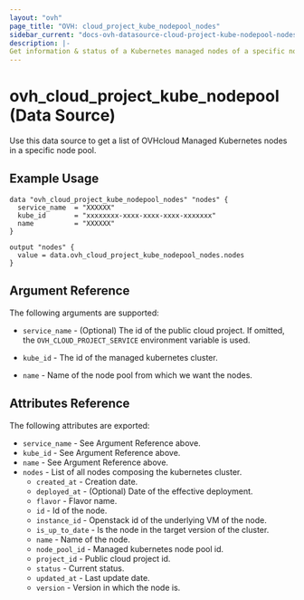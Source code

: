 ```yaml
---
layout: "ovh"
page_title: "OVH: cloud_project_kube_nodepool_nodes"
sidebar_current: "docs-ovh-datasource-cloud-project-kube-nodepool-nodes-x"
description: |-
Get information & status of a Kubernetes managed nodes of a specific node pool in a public cloud project.
---
```


# ovh_cloud_project_kube_nodepool (Data Source)

Use this data source to get a list of OVHcloud Managed Kubernetes nodes in a specific node pool.

## Example Usage

```hcl
data "ovh_cloud_project_kube_nodepool_nodes" "nodes" {
  service_name  = "XXXXXX"
  kube_id       = "xxxxxxxx-xxxx-xxxx-xxxx-xxxxxxx"
  name          = "XXXXXX"
}

output "nodes" {
  value = data.ovh_cloud_project_kube_nodepool_nodes.nodes
}
```

## Argument Reference

The following arguments are supported:

* `service_name` - (Optional) The id of the public cloud project. If omitted,
  the `OVH_CLOUD_PROJECT_SERVICE` environment variable is used.

* `kube_id` - The id of the managed kubernetes cluster.

* `name` - Name of the node pool from which we want the nodes.

## Attributes Reference

The following attributes are exported:

* `service_name` - See Argument Reference above.
* `kube_id` - See Argument Reference above.
* `name` - See Argument Reference above.
* `nodes` - List of all nodes composing the kubernetes cluster.
  * `created_at` - Creation date.
  * `deployed_at` - (Optional) Date of the effective deployment.
  * `flavor` - Flavor name.
  * `id` - Id of the node.
  * `instance_id` - Openstack id of the underlying VM of the node.
  * `is_up_to_date` - Is the node in the target version of the cluster.
  * `name` - Name of the node.
  * `node_pool_id` - Managed kubernetes node pool id.
  * `project_id` - Public cloud project id.
  * `status` - Current status.
  * `updated_at` - Last update date.
  * `version` - Version in which the node is.
